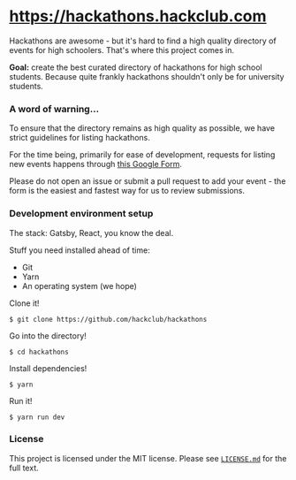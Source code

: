 # https://hackathons.hackclub.com

Hackathons are awesome - but it's hard to find a high quality directory of events for high schoolers. That's where this project comes in.

**Goal:** create the best curated directory of hackathons for high school students. Because quite frankly hackathons shouldn't only be for university students.

### A word of warning...

To ensure that the directory remains as high quality as possible, we have strict guidelines for listing hackathons.

For the time being, primarily for ease of development, requests for listing new events happens through [this Google Form](https://docs.google.com/forms/d/e/1FAIpQLScytGFj0IBP3NSO1ZOKIwNaRLVF8tTpX8zis7_uE00-XLB29Q/viewform).

Please do not open an issue or submit a pull request to add your event - the form is the easiest and fastest way for us to review submissions.

### Development environment setup

The stack: Gatsby, React, you know the deal.

Stuff you need installed ahead of time:

- Git
- Yarn
- An operating system (we hope)

Clone it!

    $ git clone https://github.com/hackclub/hackathons

Go into the directory!

    $ cd hackathons

Install dependencies!

    $ yarn

Run it!

    $ yarn run dev

### License

This project is licensed under the MIT license. Please see [`LICENSE.md`](LICENSE.md) for the full text.
